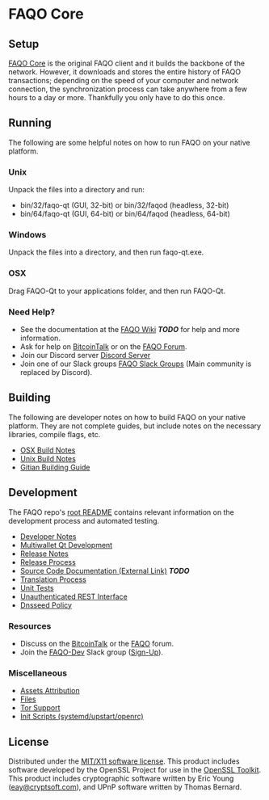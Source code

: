 FAQO Core
=====================

Setup
---------------------
[FAQO Core](http://faqo.org/wallet) is the original FAQO client and it builds the backbone of the network. However, it downloads and stores the entire history of FAQO transactions; depending on the speed of your computer and network connection, the synchronization process can take anywhere from a few hours to a day or more. Thankfully you only have to do this once.

Running
---------------------
The following are some helpful notes on how to run FAQO on your native platform.

### Unix

Unpack the files into a directory and run:

- bin/32/faqo-qt (GUI, 32-bit) or bin/32/faqod (headless, 32-bit)
- bin/64/faqo-qt (GUI, 64-bit) or bin/64/faqod (headless, 64-bit)

### Windows

Unpack the files into a directory, and then run faqo-qt.exe.

### OSX

Drag FAQO-Qt to your applications folder, and then run FAQO-Qt.

### Need Help?

* See the documentation at the [FAQO Wiki](https://en.bitcoin.it/wiki/Main_Page) ***TODO***
for help and more information.
* Ask for help on [BitcoinTalk](https://bitcointalk.org/index.php?topic=1262920.0) or on the [FAQO Forum](http://forum.faqo.org/).
* Join our Discord server [Discord Server](https://discord.faqo.org)
* Join one of our Slack groups [FAQO Slack Groups](https://faqo.org/slack-logins/) (Main community is replaced by Discord).

Building
---------------------
The following are developer notes on how to build FAQO on your native platform. They are not complete guides, but include notes on the necessary libraries, compile flags, etc.

- [OSX Build Notes](build-osx.md)
- [Unix Build Notes](build-unix.md)
- [Gitian Building Guide](gitian-building.md)

Development
---------------------
The FAQO repo's [root README](https://github.com/FAQO-Project/FAQO/blob/master/README.md) contains relevant information on the development process and automated testing.

- [Developer Notes](developer-notes.md)
- [Multiwallet Qt Development](multiwallet-qt.md)
- [Release Notes](release-notes.md)
- [Release Process](release-process.md)
- [Source Code Documentation (External Link)](https://dev.visucore.com/bitcoin/doxygen/) ***TODO***
- [Translation Process](translation_process.md)
- [Unit Tests](unit-tests.md)
- [Unauthenticated REST Interface](REST-interface.md)
- [Dnsseed Policy](dnsseed-policy.md)

### Resources

* Discuss on the [BitcoinTalk](https://bitcointalk.org/index.php?topic=1262920.0) or the [FAQO](http://forum.faqo.org/) forum.
* Join the [FAQO-Dev](https://faqo-dev.slack.com/) Slack group ([Sign-Up](https://faqo-dev.herokuapp.com/)).

### Miscellaneous
- [Assets Attribution](assets-attribution.md)
- [Files](files.md)
- [Tor Support](tor.md)
- [Init Scripts (systemd/upstart/openrc)](init.md)

License
---------------------
Distributed under the [MIT/X11 software license](http://www.opensource.org/licenses/mit-license.php).
This product includes software developed by the OpenSSL Project for use in the [OpenSSL Toolkit](https://www.openssl.org/). This product includes
cryptographic software written by Eric Young ([eay@cryptsoft.com](mailto:eay@cryptsoft.com)), and UPnP software written by Thomas Bernard.
